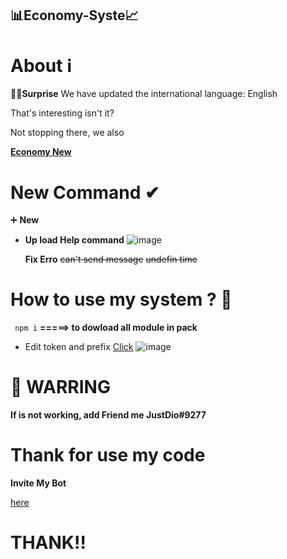 ##                                                                     📊Economy-Syste📈
# About ℹ
**🎇🎇Surprise** We have updated the international language: English

That's interesting isn't it?

Not stopping there, we also


**[Economy New](https://github.com/BeeYTGaming1/economy/tree/en.-economy)**


# New Command ✔

➕ __New__
  - **Up load Help command**
    ![image](https://user-images.githubusercontent.com/88836000/133872063-ab0e70fc-1402-43ce-a83a-f7731f50b7cc.png)
    
    
    
    **Fix Erro**
    ~~can't send message~~
    ~~undefin time~~
 
 
 
 # How to use my system ? 🚁
 `
 npm i`
 **=====> to dowload all module in pack**
 
 - Edit token and prefix [Click](https://github.com/BeeYTGaming1/economy/blob/en.-economy/config.json)
 ![image](https://user-images.githubusercontent.com/88836000/133879442-76f391d6-727d-4f01-910b-d887832c3d08.png)
# 🚧 WARRING 
**If is not working, add Friend me JustDio#9277**

# Thank for use my code


**Invite My Bot**


[here](https://bit.ly/invitemezpa)

# THANK!!
